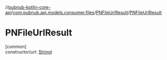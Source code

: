 //[pubnub-kotlin-core-api](../../../index.md)/[com.pubnub.api.models.consumer.files](../index.md)/[PNFileUrlResult](index.md)/[PNFileUrlResult](-p-n-file-url-result.md)

# PNFileUrlResult

[common]\
constructor(url: [String](https://kotlinlang.org/api/latest/jvm/stdlib/kotlin/-string/index.html))
